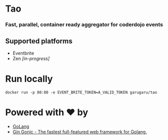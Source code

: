 # Tao 

### Fast, parallel, container ready aggregator for coderdojo events

## Supported platforms 

- Eventbrite 
- Zen *[in-progress]*

# Run locally

    docker run -p 80:80 -e EVENT_BRITE_TOKEN=A_VALID_TOKEN garugaru/tao

# Powered with ♥ by

- [GoLang](https://golang.org/)
- [Gin Gonic - The fastest full-featured web framework for Golang.](https://gin-gonic.github.io/gin/) 